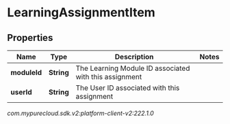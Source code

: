 # LearningAssignmentItem


## Properties

| Name | Type | Description | Notes |
| ------------ | ------------- | ------------- | ------------- |
| **moduleId** | **String** | The Learning Module ID associated with this assignment |  |
| **userId** | **String** | The User ID associated with this assignment |  |




_com.mypurecloud.sdk.v2:platform-client-v2:222.1.0_
